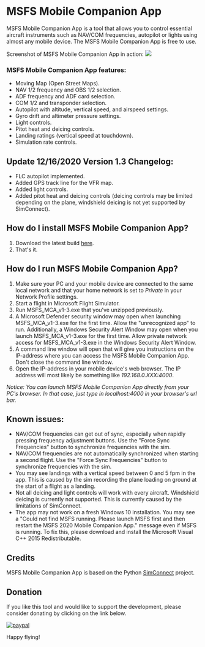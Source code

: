 # MSFS Mobile Companion App
MSFS Mobile Companion App is a tool that allows you to control essential aircraft instruments such as NAV/COM frequencies, autopilot or lights using almost any mobile device. The MSFS Mobile Companion App is free to use.

Screenshot of MSFS Mobile Companion App in action:
![](images/MSFS_MCA_Screenshot_v1-3.png)

### MSFS Mobile Companion App features:

- Moving Map (Open Street Maps).
- NAV 1/2 frequency and OBS 1/2 selection.
- ADF frequency and ADF card selection.
- COM 1/2 and transponder selection.
- Autopilot with altitude, vertical speed, and airspeed settings.
- Gyro drift and altimeter pressure settings.
- Light controls.
- Pitot heat and deicing controls.
- Landing ratings (vertical speed at touchdown).
- Simulation rate controls.


## Update 12/16/2020 Version 1.3 Changelog:

- FLC autopilot implemented.
- Added GPS track line for the VFR map.
- Added light controls.
- Added pitot heat and deicing controls (deicing controls may be limited depending on the plane, windshield deicing is not yet supported by SimConnect).


## How do I install MSFS Mobile Companion App?
1. Download the latest build [here](https://github.com/mracko/MSFS-Mobile-Companion-App/releases/).
2. That's it.

## How do I run MSFS Mobile Companion App?
1. Make sure your PC and your mobile device are connected to the same local network and that your home network is set to *Private* in your Network Profile settings. 
2. Start a flight in Microsoft Flight Simulator.
3. Run MSFS_MCA_v1-3.exe that you've unzipped previously.
4. A Microsoft Defender security window may open when launching MSFS_MCA_v1-3.exe for the first time. Allow the "unrecognized app" to run. Additionally, a Windows Security Alert Window may open when you launch MSFS_MCA_v1-3.exe for the first time. Allow private network access for MSFS_MCA_v1-3.exe in the Windows Security Alert Window.
5. A command line window will open that will give you instructions on the IP-address where you can access the MSFS Mobile Companion App. Don't close the command line window.
6. Open the IP-address in your mobile device's web browser. The IP address will most likely be something like *192.168.0.XXX:4000*.

*Notice: You can launch MSFS Mobile Companion App directly from your PC's browser. In that case, just type in localhost:4000 in your browser's url bar.* 

## Known issues:
- NAV/COM frequencies can get out of sync, especially when rapidly pressing frequency adjustment buttons. Use the "Force Sync Frequencies" button to synchronize frequencies with the sim.
- NAV/COM frequencies are not automatically synchronized when starting a second flight. Use the "Force Sync Frequencies" button to synchronize frequencies with the sim.
- You may see landings with a vertical speed between 0 and 5 fpm in the app. This is caused by the sim recording the plane loading on ground at the start of a flight as a landing.
- Not all deicing and light controls will work with every aircraft. Windshield deicing is currently not supported. This is currently caused by the limitations of SimConnect.
- The app may not work on a fresh Windows 10 installation. You may see a "Could not find MSFS running. Please launch MSFS first and then restart the MSFS 2020 Mobile Companion App." message even if MSFS is running. To fix this, please download and install the Microsoft Visual C++ 2015 Redistributable.

## Credits
MSFS Mobile Companion App is based on the Python [SimConnect](https://pypi.org/project/SimConnect/) project.

## Donation
If you like this tool and would like to support the development, please consider donating by clicking on the link below.

[![paypal](https://www.paypalobjects.com/en_US/i/btn/btn_donateCC_LG.gif)](https://www.paypal.com/cgi-bin/webscr?cmd=_s-xclick&hosted_button_id=CXDDYFUSWA2Z4&source=url)

Happy flying!
